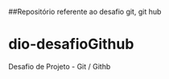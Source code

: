 ##Repositório referente ao desafio git, git hub

# dio-desafioGithub
Desafio de Projeto - Git / Githb
